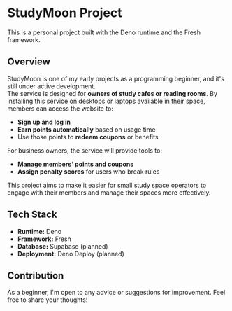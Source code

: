 # StudyMoon Project

This is a personal project built with the Deno runtime and the Fresh framework.

## Overview

StudyMoon is one of my early projects as a programming beginner, and it's still under active development.  
The service is designed for **owners of study cafes or reading rooms**. By installing this service on desktops or laptops available in their space, members can access the website to:

- **Sign up and log in**  
- **Earn points automatically** based on usage time  
- Use those points to **redeem coupons** or benefits

For business owners, the service will provide tools to:

- **Manage members’ points and coupons**  
- **Assign penalty scores** for users who break rules

This project aims to make it easier for small study space operators to engage with their members and manage their spaces more effectively.

## Tech Stack

- **Runtime:** Deno  
- **Framework:** Fresh  
- **Database:** Supabase (planned)  
- **Deployment:** Deno Deploy (planned)

## Contribution

As a beginner, I'm open to any advice or suggestions for improvement. Feel free to share your thoughts!
